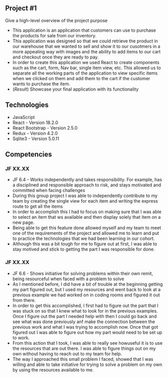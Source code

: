 ## Project #1
Give a high-level overview of the project purpose
- This application is an application that customers can use to purchase the products for sale from our inventory.
- This application was designed so that we could retrieve the product in our warehouse that we wanted to sell and show it to our cusotmers in a more appealing way with images and the ability to add items to our cart and checkout once they are ready to pay.
- In order to create this application we used React to create components such as the cart, form, Nav bar, single item view, etc. This allowed us to separate all the working parts of the application to view specific items when we clicked on them and add them to the cart if the customer wants to purchase the item.
- (*Result*) Showcase your final application with its functionality


## Technologies
- JavaScript
- React - Version 18.2.0
- React Bootstrap - Version 2.5.0
- Redux - Version 4.2.0
- Sqlite3 - Version 5.0.11

## Competencies
### JF XX.XX
- JF 6.4 - Works independently and takes responsibility. For example, has a disciplined and responsible approach to risk, and stays motivated and committed when facing challenges
- During this group project I was able to independently contribute to my team by creating the single view for each item and writing the express route to get all the items
- In order to accomplish this I had to focus on making sure that I was able to select an item that ws available and then display solely that item on a new page.  
- Being able to get this feature done allowed myself and my team to meet one of the requirements of the project and allowed me to learn and put to practice the technologies that we had been learning in our cohort.
- Although this was a bit tough for me to figure out at first, I was able to stay motived and stick to getting the part I was responsible for done.

### JF XX.XX
- JF 6.6 - Shows initiative for solving problems within their own remit, being resourceful when faced with a problem to solve
- As I mentioned before, I did have a bit of trouble at the beginning getting my part figured out, but I used my resources and went back to look at a previous example we had worked on in coding rooms and figured it out from there. 
- In order to get this accomplished, I first had to figure out the part that I was stuck on so that I knew what to look for in the previous examples. Once I figure out the part I needed help with then I could go back and see what was done previously anf make the connection between the previous work and what I was trying to accomplish now. Once that got figured out I was able to figure out how my part would need to be set up to work. 
- From this action that I took, I was able to really see howuseful it is to use the resources that are out there. I was able to figure things out on my own without having to reach out to my team for help. 
- The way I approached this small problem I faced, showed that I was willing and able to take initiative for trying to solve a problem on my own by using the resources available to me. 